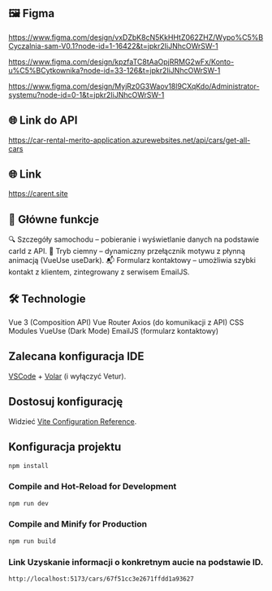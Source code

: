 ## 🖼️ Figma
https://www.figma.com/design/vxDZbK8cN5KkHHtZ062ZHZ/Wypo%C5%BCyczalnia-sam-V0.1?node-id=1-16422&t=jpkr2IiJNhcOWrSW-1

https://www.figma.com/design/kpzfaTC8tAaOpjRRMG2wFx/Konto-u%C5%BCytkownika?node-id=33-126&t=jpkr2IiJNhcOWrSW-1

https://www.figma.com/design/MyjRz0G3Waov18l9CXqKdo/Administrator-systemu?node-id=0-1&t=jpkr2IiJNhcOWrSW-1

## 🌐 Link do API
https://car-rental-merito-application.azurewebsites.net/api/cars/get-all-cars
## 🌐 Link
https://carent.site
## 🚀 Główne funkcje
🔍 Szczegóły samochodu – pobieranie i wyświetlanie danych na podstawie carId z API.
🌙 Tryb ciemny – dynamiczny przełącznik motywu z płynną animacją (VueUse useDark).
📬 Formularz kontaktowy – umożliwia szybki kontakt z klientem, zintegrowany z serwisem EmailJS.
##
##    🛠 Technologie
Vue 3 (Composition API)
Vue Router
Axios (do komunikacji z API)
CSS Modules
VueUse (Dark Mode)
EmailJS (formularz kontaktowy)


## Zalecana konfiguracja IDE

[VSCode](https://code.visualstudio.com/) + [Volar](https://marketplace.visualstudio.com/items?itemName=Vue.volar) (i wyłączyć Vetur).

## Dostosuj konfigurację

Widzieć [Vite Configuration Reference](https://vite.dev/config/).

## Konfiguracja projektu

```sh
npm install
```

### Compile and Hot-Reload for Development

```sh
npm run dev
```

### Compile and Minify for Production

```sh
npm run build
```
### Link Uzyskanie informacji o konkretnym aucie na podstawie ID.
```sh
http://localhost:5173/cars/67f51cc3e2671ffdd1a93627
```
